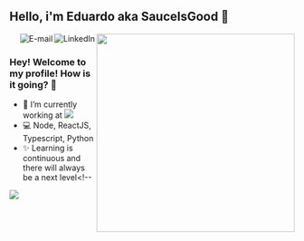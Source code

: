 ## Hello, i'm Eduardo aka SauceIsGood 👋


<img align="right" src="https://raw.githubusercontent.com/sauceisgood/sauceisgood/master/image/computer-illustration.png" width="350"/>

<a href="https://www.linkedin.com/in/efvalves">
<img align="right" alt="LinkedIn" src="https://img.shields.io/badge/Eduardo%20Alves-Linkedin-blue"/>
</a>

<a href="mailto:eduardoalves@europe.com">
<img align="right" alt="E-mail" src="https://img.shields.io/badge/Send-Email-orange"/>
</a>

<br/>

### Hey! Welcome to my profile! How is it going? 👋

- 🚀 I’m currently working at <img src="https://img.shields.io/badge/%20-MAPFRE%20-red"/>
- 💻 Node, ReactJS, Typescript, Python
- ✨ Learning is continuous and there will always be a next level<!--

</a>
<a href="https://github.com/sauceisgood">
 <img align="center" src="https://github-readme-stats.vercel.app/api?username=sauceisgood&show_icons=true&theme=radical" />
</a>
